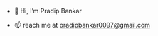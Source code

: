 - 👋 Hi, I’m Pradip Bankar

- 📫 reach me at pradipbankar0097@gmail.com

<!---
pradipbankar0097/pradipbankar0097 is a ✨ special ✨ repository because its `README.md` (this file) appears on your GitHub profile.
You can click the Preview link to take a look at your changes.
--->
